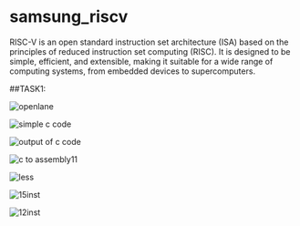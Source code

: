 # samsung_riscv

RISC-V is an open standard instruction set architecture (ISA) based on the principles of reduced instruction set computing (RISC). It is designed to be simple, efficient, and extensible, making it suitable for a wide range of computing systems, from embedded devices to supercomputers.

##TASK1:



![openlane](https://github.com/user-attachments/assets/53255d29-317b-49b8-a1c4-0a0d399b11ee)



![simple c code](https://github.com/user-attachments/assets/109b9bbf-a06d-4538-b880-f6c8531cc757)

![output of c code](https://github.com/user-attachments/assets/51434019-4484-4e07-be8c-6b8281f1e42a)

![c to assembly11](https://github.com/user-attachments/assets/a2dcb682-fea1-452d-bbe2-7aa641a3cc60)

![less](https://github.com/user-attachments/assets/a08ce967-cf32-42c3-9ffd-08605fea206b)

![15inst](https://github.com/user-attachments/assets/5aa28450-c5ed-4b01-a8a5-17ad27f9cf7e)

![12inst](https://github.com/user-attachments/assets/e71fe958-2b2d-4c00-bd67-edaa998d540f)


